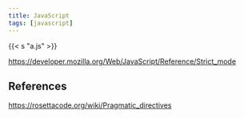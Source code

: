 ```yaml
---
title: JavaScript
tags: [javascript]
---
```


{{< s "a.js" >}}

<https://developer.mozilla.org/Web/JavaScript/Reference/Strict_mode>

## References

<https://rosettacode.org/wiki/Pragmatic_directives>
